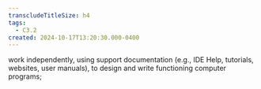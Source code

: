 ```yaml
---
transcludeTitleSize: h4
tags:
  - C3.2
created: 2024-10-17T13:20:30.000-0400
---
```

work independently, using support documentation (e.g., IDE Help, tutorials, websites, user manuals), to design and write functioning computer programs;